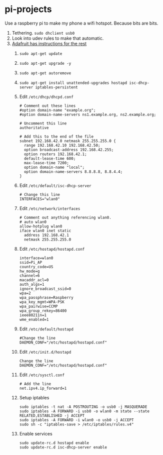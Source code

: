 # pi-projects

Use a raspberry pi to make my phone a wifi hotspot.  Because bits are bits.

1. Tethering. `sudo dhclient usb0`
1. Look into udev rules to make that automatic.
1. [Adafruit has instructions for the rest](https://cdn-learn.adafruit.com/downloads/pdf/setting-up-a-raspberry-pi-as-a-wifi-access-point.pdf)
    1. `sudo apt-get update`
    1. `sudo apt-get upgrade -y`
    1. `sudo apt-get autoremove`
    1. `sudo apt-get install unattended-upgrades hostapd isc-dhcp-server iptables-persistent`
    1. Edit `/etc/dhcp/dhcpd.conf`
    
        ```
        # Comment out these lines
        #option domain-name "example.org";
        #option domain-name-servers ns1.example.org, ns2.example.org;

        # Uncomment this line
        authoritative
        
        # Add this to the end of the file
        subnet 192.168.42.0 netmask 255.255.255.0 {
          range 192.168.42.10 192.168.42.50;
          option broadcast-address 192.168.42.255;
          option routers 192.168.42.1;
          default-lease-time 600;
          max-lease-time 7200;
          option domain-name "local";
          option domain-name-servers 8.8.8.8, 8.8.4.4;
        }
        ```
    1. Edit `/etc/default/isc-dhcp-server`
    
        ```
        # Change this line
        INTERFACES="wlan0"
        ```
    1. Edit `/etc/network/interfaces`
        ```
        # Comment out anything referencing wlan0.
        # auto wlan0
        allow-hotplug wlan0
        iface wlan0 inet static
          address 192.168.42.1
          netmask 255.255.255.0
        ```
    1. Edit `/etc/hostapd/hostapd.conf`
        ```
        interface=wlan0
        ssid=Pi_AP
        country_code=US
        hw_mode=g
        channel=6
        macaddr_acl=0
        auth_algs=1
        ignore_broadcast_ssid=0
        wpa=2
        wpa_passphrase=Raspberry
        wpa_key_mgmt=WPA-PSK
        wpa_pairwise=CCMP
        wpa_group_rekey=86400
        ieee80211n=1
        wme_enabled=1
        ```
    1. Edit `/etc/default/hostapd`
        ```
        #Change the line
        DAEMON_CONF="/etc/hostapd/hostapd.conf"
        ```
    1. Edit `/etc/init.d/hostapd`
        ```
        Change the line
        DAEMON_CONF="/etc/hostapd/hostapd.conf"
        ```
    1. Edit `/etc/sysctl.conf`
        ```
        # Add the line
        net.ipv4.ip_forward=1
        ```
    1. Setup iptables
        ```
        sudo iptables -t nat -A POSTROUTING -o usb0 -j MASQUERADE
        sudo iptables -A FORWARD -i usb0 -o wlan0 -m state --state RELATED,ESTABLISHED -j ACCEPT
        sudo iptables -A FORWARD -i wlan0 -o usb0 -j ACCEPT
        sudo sh -c "iptables-save > /etc/iptables/rules.v4"
        ```
    1. Enable services
        ```
        sudo update-rc.d hostapd enable
        sudo update-rc.d isc-dhcp-server enable
        ```
